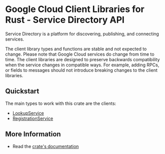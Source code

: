 # Google Cloud Client Libraries for Rust - Service Directory API

<!-- Code generated by sidekick. DO NOT EDIT. -->


Service Directory is a platform for discovering, publishing, and connecting
services.

The client library types and functions are stable and not expected to change.
Please note that Google Cloud services do change from time to time. The client
libraries are designed to preserve backwards compatibility when the service
changes in compatible ways. For example, adding RPCs, or fields to messages
should not introduce breaking changes to the client libraries.

## Quickstart

The main types to work with this crate are the clients:

- [LookupService]
- [RegistrationService]

## More Information

- Read the [crate's documentation](https://docs.rs/google-cloud-servicedirectory-v1/latest/google-cloud-servicedirectory-v1)

[LookupService]: https://docs.rs/google-cloud-servicedirectory-v1/latest/google_cloud_servicedirectory_v1/client/struct.LookupService.html
[RegistrationService]: https://docs.rs/google-cloud-servicedirectory-v1/latest/google_cloud_servicedirectory_v1/client/struct.RegistrationService.html
